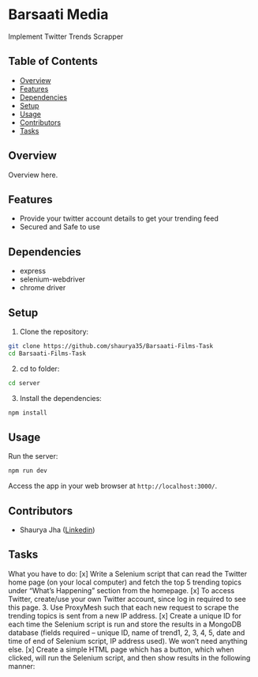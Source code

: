 # Barsaati Media

Implement Twitter Trends Scrapper

## Table of Contents

- [Overview](#overview)
- [Features](#features)
- [Dependencies](#dependencies)
- [Setup](#setup)
- [Usage](#usage)
- [Contributors](#contributors)
- [Tasks](#Tasks)


## Overview

Overview here.

## Features

- Provide your twitter account details to get your trending feed
- Secured and Safe to use 

## Dependencies

- express
- selenium-webdriver
- chrome driver

## Setup

1. Clone the repository:

```bash
git clone https://github.com/shaurya35/Barsaati-Films-Task
cd Barsaati-Films-Task
```
2. cd to folder:

```bash
cd server
```

3. Install the dependencies:

```bash
npm install
```

## Usage

Run the server:

```bash
npm run dev
```

Access the app in your web browser at `http://localhost:3000/`.

## Contributors

- Shaurya Jha ([Linkedin](https://www.linkedin.com/in/shaurya--jha/))

## Tasks

What you have to do:
[x] Write a Selenium script that can read the Twitter home page (on your local
computer) and fetch the top 5 trending topics under “What’s Happening”
section from the homepage.
[x] To access Twitter, create/use your own Twitter account, since log in
required to see this page.
3. Use ProxyMesh such that each new request to scrape the trending topics
is sent from a new IP address.
[x] Create a unique ID for each time the Selenium script is run and store the
results in a MongoDB database (fields required – unique ID, name of
trend1, 2, 3, 4, 5, date and time of end of Selenium script, IP address
used). We won’t need anything else.
[x] Create a simple HTML page which has a button, which when clicked, will
run the Selenium script, and then show results in the following manner:
